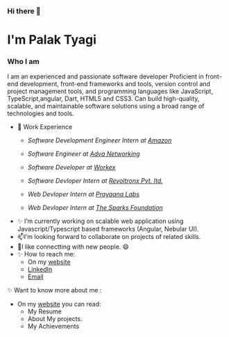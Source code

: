 ### Hi there 👋

<!--
**palaktyagi/palaktyagi** is a ✨ _special_ ✨ repository because its `README.md` (this file) appears on your GitHub profile.-->

# I'm Palak Tyagi
### Who I am
I am an experienced and passionate software developer Proficient in front-end development, front-end frameworks and tools, version control and project
management tools, and programming languages like JavaScript, TypeScript,angular, Dart, HTML5 and CSS3. Can build high-quality, scalable, and maintainable
software solutions using a broad range of technologies and tools.

- 🔭 Work Experience
     - <p><em> Software Development Engineer Intern at <a href="https://www.aboutamazon.com/about-us" target="_blank">Amazon</a></em></p>
     - <p><em> Software Engineer at <a href="https://www.adva.com/en" target="_blank">Adva Networking</a></em></p> 
     - <p><em> Software Developer at <a href="https://workex.jobs/" target="_blank">Workex</a></em></p>
     - <p><em> Software Devloper Intern at <a href="https://www.revoltronx.com/" target="_blank">Revoltronx Pvt. ltd.</a></em></p>
     - <p><em> Web Devloper Intern at <a href="http://prayaana.org/" target="_blank">Prayaana Labs</a></em></p>
     - <p><em> Web Devloper Intern at <a href="https://www.thesparksfoundationsingapore.org/" target="_blank">The Sparks Foundation</a></em></p>
- ✨ I’m currently working on scalable web application using Javascript/Typescript based frameworks (Angular, Nebular UI).
- 📫I’m looking forward to collaborate on projects of related skills.
- 👯I like connectting with new people. 😄
- ✨ How to reach me:
    -  On my [website](https://palaktyagi.github.io/)
    -  [LinkedIn](https://www.linkedin.com/in/palak-tyagi-0722691a1/)
    -  [Email](tyagipalak121@gmail.com)
         
✨ Want to know more about me :
  - On my [website](https://palaktyagi.github.io/) you can read:
     - My Resume
     - About My projects.
     - My Achievements
